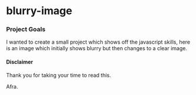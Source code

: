 # blurry-image

### Project Goals

I wanted to create a small project which shows off the javascript skills, here is an image which initially shows blurry but then changes to a clear image. 


#### Disclaimer

Thank you for taking your time to read this. 

Afra. 
